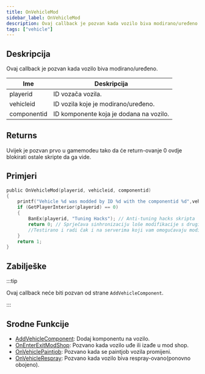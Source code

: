 ```yaml
---
title: OnVehicleMod
sidebar_label: OnVehicleMod
description: Ovaj callback je pozvan kada vozilo biva modirano/uređeno.
tags: ["vehicle"]
---
```


## Deskripcija

Ovaj callback je pozvan kada vozilo biva modirano/uređeno.

| Ime         | Deskripcija                             |
| ----------- | --------------------------------------- |
| playerid    | ID vozača vozila.                       |
| vehicleid   | ID vozila koje je modirano/uređeno.     |
| componentid | ID komponente koja je dodana na vozilo. |

## Returns

Uvijek je pozvan prvo u gamemodeu tako da će return-ovanje 0 ovdje blokirati ostale skripte da ga vide.

## Primjeri

```c
public OnVehicleMod(playerid, vehicleid, componentid)
{
    printf("Vehicle %d was modded by ID %d with the componentid %d",vehicleid, playerid,componentid);
    if (GetPlayerInterior(playerid) == 0)
    {
        BanEx(playerid, "Tuning Hacks"); // Anti-tuning hacks skripta
        return 0; // Sprječava sinhronizaciju loše modifikacije s drugim igračima
        //Testirano i radi čak i na serverima koji vam omogućavaju modifikaciju vozila sa komandama, menijima, dijalozima, itd...
    }
    return 1;
}
```

## Zabilješke

:::tip

Ovaj callback neće biti pozvan od strane `AddVehicleComponent`.

:::

## Srodne Funkcije

- [AddVehicleComponent](../functions/AddVehicleComponent.md): Dodaj komponentu na vozilo.
- [OnEnterExitModShop](OnEnterExitModShop.md): Pozvano kada vozilo uđe ili izađe u mod shop.
- [OnVehiclePaintjob](OnVehiclePaintjob.md): Pozvano kada se paintjob vozila promijeni.
- [OnVehicleRespray](OnVehicleRespray.md): Pozvano kada vozilo biva respray-ovano(ponovno obojeno).
